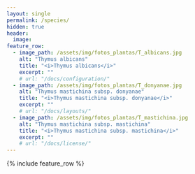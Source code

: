 ```yaml
---
layout: single
permalink: /species/
hidden: true
header:
  image: 
feature_row:
  - image_path: /assets/img/fotos_plantas/T_albicans.jpg
    alt: "Thymus albicans"
    title: "<i>Thymus albicans</i>"
    excerpt: ""
    # url: "/docs/configuration/"
  - image_path: /assets/img/fotos_plantas/T_donyanae.jpg
    alt: "Thymus mastichina subsp. donyanae"
    title: "<i>Thymus mastichina subsp. donyanae</i>"
    excerpt: ""
    # url: "/docs/layouts/"
  - image_path: /assets/img/fotos_plantas/T_mastichina.jpg
    alt: "Thymus mastichina subsp. mastichina"
    title: "<i>Thymus mastichina subsp. mastichina</i>"
    excerpt: ""
    # url: "/docs/license/"
---
```


{% include feature_row %}